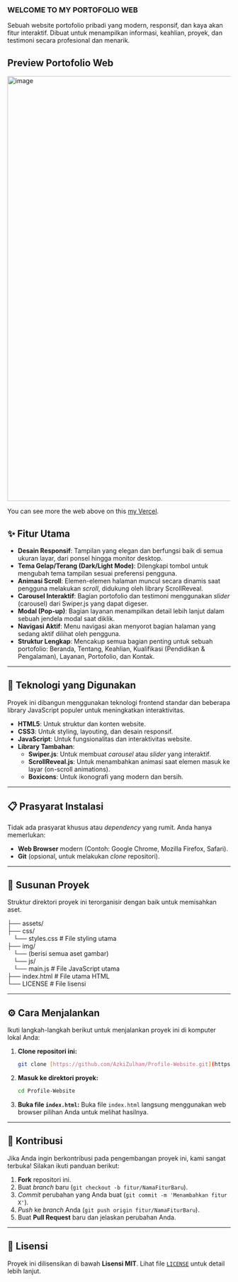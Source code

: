 ### WELCOME TO MY PORTOFOLIO WEB ###
Sebuah website portofolio pribadi yang modern, responsif, dan kaya akan fitur interaktif. Dibuat untuk menampilkan informasi, keahlian, proyek, dan testimoni secara profesional dan menarik.

## Preview Portofolio Web

<img width="1919" height="957" alt="image" src="https://github.com/user-attachments/assets/93092782-d436-4443-a511-b3214d4570b6" />


You can see more the web above on this 
[my Vercel](https://profile-website-one-ecru.vercel.app/).



## ✨ Fitur Utama

-   **Desain Responsif**: Tampilan yang elegan dan berfungsi baik di semua ukuran layar, dari ponsel hingga monitor desktop.
-   **Tema Gelap/Terang (Dark/Light Mode)**: Dilengkapi tombol untuk mengubah tema tampilan sesuai preferensi pengguna.
-   **Animasi Scroll**: Elemen-elemen halaman muncul secara dinamis saat pengguna melakukan *scroll*, didukung oleh library ScrollReveal.
-   **Carousel Interaktif**: Bagian portofolio dan testimoni menggunakan *slider* (carousel) dari Swiper.js yang dapat digeser.
-   **Modal (Pop-up)**: Bagian layanan menampilkan detail lebih lanjut dalam sebuah jendela modal saat diklik.
-   **Navigasi Aktif**: Menu navigasi akan menyorot bagian halaman yang sedang aktif dilihat oleh pengguna.
-   **Struktur Lengkap**: Mencakup semua bagian penting untuk sebuah portofolio: Beranda, Tentang, Keahlian, Kualifikasi (Pendidikan & Pengalaman), Layanan, Portofolio, dan Kontak.

---

## 🚀 Teknologi yang Digunakan

Proyek ini dibangun menggunakan teknologi frontend standar dan beberapa library JavaScript populer untuk meningkatkan interaktivitas.

-   **HTML5**: Untuk struktur dan konten website.
-   **CSS3**: Untuk styling, layouting, dan desain responsif.
-   **JavaScript**: Untuk fungsionalitas dan interaktivitas website.
-   **Library Tambahan**:
    -   **Swiper.js**: Untuk membuat *carousel* atau *slider* yang interaktif.
    -   **ScrollReveal.js**: Untuk menambahkan animasi saat elemen masuk ke layar (on-scroll animations).
    -   **Boxicons**: Untuk ikonografi yang modern dan bersih.

---

## 📋 Prasyarat Instalasi

Tidak ada prasyarat khusus atau *dependency* yang rumit. Anda hanya memerlukan:

-   **Web Browser** modern (Contoh: Google Chrome, Mozilla Firefox, Safari).
-   **Git** (opsional, untuk melakukan *clone* repositori).

---

## 📂 Susunan Proyek

Struktur direktori proyek ini terorganisir dengan baik untuk memisahkan aset.

├── assets/  </br>
├── css/  </br>
&emsp;└── styles.css # File styling utama  </br>
├── img/  </br>
&emsp;└── (berisi semua aset gambar)  </br>
&emsp;└── js/ </br>
&emsp;└── main.js # File JavaScript utama </br>
├── index.html # File utama HTML </br>
└── LICENSE # File lisensi</br>


---

## ⚙️ Cara Menjalankan

Ikuti langkah-langkah berikut untuk menjalankan proyek ini di komputer lokal Anda:

1.  **Clone repositori ini:**
    ```bash
    git clone [https://github.com/AzkiZulham/Profile-Website.git](https://github.com/AzkiZulham/Profile-Website.git)
    ```

2.  **Masuk ke direktori proyek:**
    ```bash
    cd Profile-Website
    ```

3.  **Buka file `index.html`:**
    Buka file `index.html` langsung menggunakan web browser pilihan Anda untuk melihat hasilnya.

---

## 🤝 Kontribusi

Jika Anda ingin berkontribusi pada pengembangan proyek ini, kami sangat terbuka! Silakan ikuti panduan berikut:

1.  **Fork** repositori ini.
2.  Buat *branch* baru (`git checkout -b fitur/NamaFiturBaru`).
3.  *Commit* perubahan yang Anda buat (`git commit -m 'Menambahkan fitur X'`).
4.  *Push* ke *branch* Anda (`git push origin fitur/NamaFiturBaru`).
5.  Buat **Pull Request** baru dan jelaskan perubahan Anda.

---

## 📜 Lisensi

Proyek ini dilisensikan di bawah **Lisensi MIT**. Lihat file [`LICENSE`](LICENSE) untuk detail lebih lanjut.

